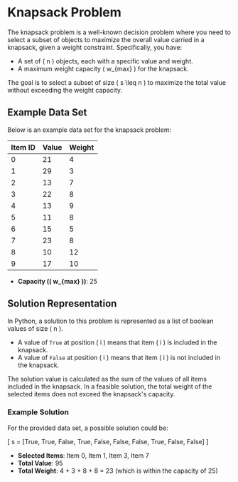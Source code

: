 # Knapsack Problem

The knapsack problem is a well-known decision problem where you need to select a subset of objects to maximize the overall value carried in a knapsack, given a weight constraint. Specifically, you have:

- A set of \( n \) objects, each with a specific value and weight.
- A maximum weight capacity \( w_{max} \) for the knapsack.

The goal is to select a subset of size \( s \leq n \) to maximize the total value without exceeding the weight capacity.

## Example Data Set

Below is an example data set for the knapsack problem:

| Item ID | Value | Weight |
|---------|-------|--------|
| 0       | 21    | 4      |
| 1       | 29    | 3      |
| 2       | 13    | 7      |
| 3       | 22    | 8      |
| 4       | 13    | 9      |
| 5       | 11    | 8      |
| 6       | 15    | 5      |
| 7       | 23    | 8      |
| 8       | 10    | 12     |
| 9       | 17    | 10     |

- **Capacity (\( w_{max} \))**: 25

## Solution Representation

In Python, a solution to this problem is represented as a list of boolean values of size \( n \). 

- A value of `True` at position \( i \) means that item \( i \) is included in the knapsack.
- A value of `False` at position \( i \) means that item \( i \) is not included in the knapsack.

The solution value is calculated as the sum of the values of all items included in the knapsack. In a feasible solution, the total weight of the selected items does not exceed the knapsack's capacity.

### Example Solution

For the provided data set, a possible solution could be:

\[ s = [True, True, False, True, False, False, False, True, False, False] \]

- **Selected Items**: Item 0, Item 1, Item 3, Item 7
- **Total Value**: 95
- **Total Weight**: 4 + 3 + 8 + 8 = 23 (which is within the capacity of 25)
